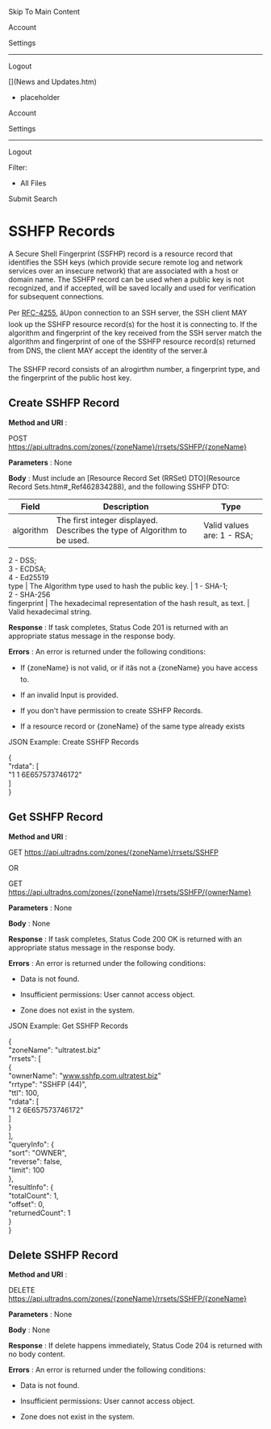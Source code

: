 

Skip To Main Content

Account

Settings

* * *

Logout

[](News and Updates.htm)

  * placeholder

Account

Settings

* * *

Logout

Filter:

  * All Files

Submit Search

# SSHFP Records

A Secure Shell Fingerprint (SSFHP) record is a resource record that identifies
the SSH keys (which provide secure remote log and network services over an
insecure network) that are associated with a host or domain name. The SSHFP
record can be used when a public key is not recognized, and if accepted, will
be saved locally and used for verification for subsequent connections.

Per [RFC-4255](https://tools.ietf.org/html/rfc4255), âUpon connection to an
SSH server, the SSH client MAY look up the SSHFP resource record(s) for the
host it is connecting to. If the algorithm and fingerprint of the key received
from the SSH server match the algorithm and fingerprint of one of the SSHFP
resource record(s) returned from DNS, the client MAY accept the identity of
the server.â

The SSHFP record consists of an alrogirthm number, a fingerprint type, and the
fingerprint of the public host key.

## Create SSHFP Record

**Method and URI** :

POST https://api.ultradns.com/zones/{zoneName}/rrsets/SSHFP/{zoneName}

**Parameters** : None

**Body** : Must include an [Resource Record Set (RRSet) DTO](Resource Record
Sets.htm#_Ref462834288), and the following SSHFP DTO:

Field |  Description |  Type  
---|---|---  
algorithm |  The first integer displayed. Describes the type of Algorithm to be used. |  Valid values are: 1 - RSA;  
2 - DSS;  
3 - ECDSA;  
4 - Ed25519  
type |  The Algorithm type used to hash the public key. |  1 - SHA-1;  
2 - SHA-256  
fingerprint |  The hexadecimal representation of the hash result, as text. |  Valid hexadecimal string.  
  
**Response** : If task completes, Status Code 201 is returned with an
appropriate status message in the response body.

**Errors** : An error is returned under the following conditions:

  * If {zoneName} is not valid, or if itâs not a {zoneName} you have access to.

  * If an invalid Input is provided.

  * If you don't have permission to create SSHFP Records.

  * If a resource record or {zoneName} of the same type already exists

JSON Example: Create SSHFP Records

{  
"rdata": [  
"1 1 6E657573746172"  
]  
}

## Get SSHFP Record

**Method and URI** :

GET https://api.ultradns.com/zones/{zoneName}/rrsets/SSHFP

OR

GET https://api.ultradns.com/zones/{zoneName}/rrsets/SSHFP/{ownerName}

**Parameters** : None

**Body** : None

**Response** : If task completes, Status Code 200 OK is returned with an
appropriate status message in the response body.

**Errors** : An error is returned under the following conditions:

  * Data is not found.

  * Insufficient permissions: User cannot access object.

  * Zone does not exist in the system.

JSON Example: Get SSHFP Records

{  
"zoneName": "ultratest.biz"  
"rrsets": [  
{  
"ownerName": "www.sshfp.com.ultratest.biz"  
"rrtype": "SSHFP (44)",  
"ttl": 100,  
"rdata": [  
"1 2 6E657573746172"  
]  
}  
],  
"queryInfo": {  
"sort": "OWNER",  
"reverse": false,  
"limit": 100  
},  
"resultInfo": {  
"totalCount": 1,  
"offset": 0,  
"returnedCount": 1  
}  
}

## Delete SSHFP Record

**Method and URI** :

DELETE https://api.ultradns.com/zones/{zoneName}/rrsets/SSHFP/{zoneName}

**Parameters** : None

**Body** : None

**Response** : If delete happens immediately, Status Code 204 is returned with
no body content.

**Errors** : An error is returned under the following conditions:

  * Data is not found.

  * Insufficient permissions: User cannot access object.

  * Zone does not exist in the system.

